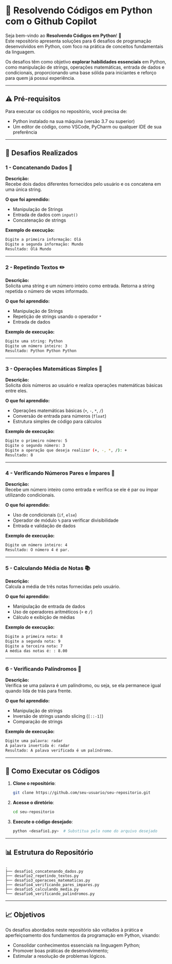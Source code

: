 # 📘 Resolvendo Códigos em Python com o Github Copilot

Seja bem-vindo ao **Resolvendo Códigos em Python**! 🚀  
Este repositório apresenta soluções para 6 desafios de programação desenvolvidos em Python, com foco na prática de conceitos fundamentais da linguagem.  

Os desafios têm como objetivo **explorar habilidades essenciais** em Python, como manipulação de strings, operações matemáticas, entrada de dados e condicionais, proporcionando uma base sólida para iniciantes e reforço para quem já possui experiência.

---

## ⚠️ Pré-requisitos
Para executar os códigos no repositório, você precisa de:
- Python instalado na sua máquina (versão 3.7 ou superior)
- Um editor de código, como VSCode, PyCharm ou qualquer IDE de sua preferência

---

## 🚀 Desafios Realizados

### **1 - Concatenando Dados 🐾**
**Descrição:**  
Recebe dois dados diferentes fornecidos pelo usuário e os concatena em uma única string.  

**O que foi aprendido:**  
- Manipulação de Strings  
- Entrada de dados com `input()`  
- Concatenação de strings  

**Exemplo de execução:**  
```bash
Digite a primeira informação: Olá
Digite a segunda informação: Mundo
Resultado: Olá Mundo
```

---

### **2 - Repetindo Textos ✏️**
**Descrição:**  
Solicita uma string e um número inteiro como entrada. Retorna a string repetida o número de vezes informado.  

**O que foi aprendido:**  
- Manipulação de Strings  
- Repetição de strings usando o operador `*`  
- Entrada de dados  

**Exemplo de execução:**  
```bash
Digite uma string: Python  
Digite um número inteiro: 3  
Resultado: Python Python Python
```

---

### **3 - Operações Matemáticas Simples 📀**
**Descrição:**  
Solicita dois números ao usuário e realiza operações matemáticas básicas entre eles.  

**O que foi aprendido:**  
- Operações matemáticas básicas (`+`, `-`, `*`, `/`)  
- Conversão de entrada para números (`float`)  
- Estrutura simples de código para cálculos  

**Exemplo de execução:**  
```bash
Digite o primeiro número: 5  
Digite o segundo número: 3  
Digite a operação que deseja realizar (+, -, *, /): +
Resultado: 8  
```

---

### **4 - Verificando Números Pares e Ímpares 🧒**
**Descrição:**  
Recebe um número inteiro como entrada e verifica se ele é par ou ímpar utilizando condicionais.  

**O que foi aprendido:**  
- Uso de condicionais (`if`, `else`)  
- Operador de módulo `%` para verificar divisibilidade  
- Entrada e validação de dados  

**Exemplo de execução:**  
```bash
Digite um número inteiro: 4  
Resultado: O número 4 é par.
```

---

### **5 - Calculando Média de Notas 📚**
**Descrição:**  
Calcula a média de três notas fornecidas pelo usuário.  

**O que foi aprendido:**  
- Manipulação de entrada de dados  
- Uso de operadores aritméticos (`+` e `/`)  
- Cálculo e exibição de médias  

**Exemplo de execução:**  
```bash
Digite a primeira nota: 8  
Digite a segunda nota: 9  
Digite a terceira nota: 7  
A média das notas é: : 8.00
```

---

### **6 - Verificando Palíndromos 🔄**
**Descrição:**  
Verifica se uma palavra é um palíndromo, ou seja, se ela permanece igual quando lida de trás para frente.  

**O que foi aprendido:**  
- Manipulação de strings  
- Inversão de strings usando slicing (`[::-1]`)  
- Comparação de strings  

**Exemplo de execução:**  
```bash
Digite uma palavra: radar 
A palavra invertida é: radar 
Resultado: A palava verificada é um palíndromo.
```

---

## 🔧 Como Executar os Códigos

1. **Clone o repositório**:
   ```bash
   git clone https://github.com/seu-usuario/seu-repositorio.git
   ```

2. **Acesse o diretório**:
   ```bash
   cd seu-repositorio
   ```

3. **Execute o código desejado**:
   ```bash
   python <desafio1.py>  # Substitua pelo nome do arquivo desejado
   ```

---

## 📊 Estrutura do Repositório

```
.
├── desafio1_concatenando_dados.py
├── desafio2_repetindo_textos.py
├── desafio3_operacoes_matematicas.py
├── desafio4_verificando_pares_impares.py
├── desafio5_calculando_media.py
└── desafio6_verificando_palindromos.py
```

---

## 📈 Objetivos
Os desafios abordados neste repositório são voltados à prática e aperfeiçoamento dos fundamentos da programação em Python, visando:
- Consolidar conhecimentos essenciais na linguagem Python;
- Promover boas práticas de desenvolvimento;
- Estimular a resolução de problemas lógicos.